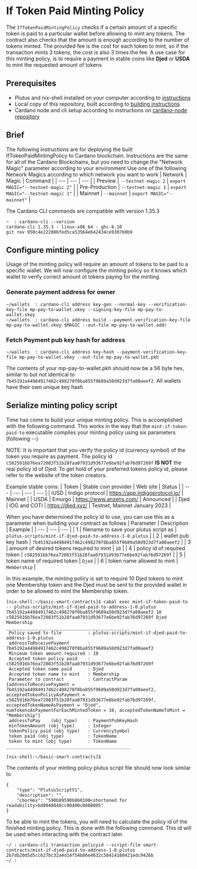 # If Token Paid Minting Policy
The `IfTokenPaidMintingPolicy` checks if a certain amount of a specific token is paid to a particular wallet before allowing to mint any tokens. 
The contract also checks that the amount is enough according to the number of tokens minted. The provided fee is the cost for each token to mint, so if the transaction mints 3 tokens, the cost is also 3 times the fee.
A use case for this minting policy, is to require a payment in stable coins like **Djed** or **USDA** to mint the requested amount of tokens

## Prerequisites
- Plutus and nix-shell installed on your computer according to [instructions](installing-plutus.md)
- Local copy of this repository, built according to [building instructions](building-the-basic-smart-contracts-repo.md)
- Cardano node and cli setup according to instructions on [cardano-node repository](https://github.com/input-output-hk/cardano-node)

## Brief
The following instructions are for deploying the built IfTokenPaidMintingPolicy to Cardano blockchain.
Instructions are the same for all of the Cardano Blockchains, but you need to change the
"Network Magic" parameter according to your environment
Use one of the following Network Magics according to which network you want to work
| Network | Magic | Command |
| --- | --- | --- |
| Preview | `--testnet-magic 2` | `export MAGIC="--testnet-magic 2"` |
| Pre-Production | `--testnet-magic 1` | `export MAGIC="--testnet-magic 1"` |
| Mainnet | `--mainnet` | `export MAGIC="--mainnet"` |

The Cardano CLI commands are compatible with version 1.35.3
```
~  : cardano-cli --version
cardano-cli 1.35.3 - linux-x86_64 - ghc-8.10
git rev 950c4e222086fed5ca53564e642434ce9307b0b9
```

## Configure minting policy
Usage of the minting policy will require an amount of tokens to be paid to a specific wallet. We will now configure the minting policy so it knows which wallet to verify correct amount ot tokens paying for the minting. 

### Generate payment address for owner
```
~/wallets  : cardano-cli address key-gen --normal-key --verification-key-file mp-pay-to-wallet.vkey --signing-key-file mp-pay-to-wallet.skey
~/wallets  : cardano-cli address build --payment-verification-key-file mp-pay-to-wallet.vkey $MAGIC --out-file mp-pay-to-wallet.addr
```

### Fetch Payment pub key hash for address
```
~/wallets  : cardano-cli address key-hash --payment-verification-key-file mp-pay-to-wallet.vkey --out-file mp-pay-to-wallet.pkh
```

The contents of your mp-pay-to-wallet.pkh should now be a 56 byte hex, similar to but not identical to `7b45192a44984917462c498270f8ba855f9689a50d923d7fa00aeef2`. 
All wallets have their own unique key hash

## Serialize minting policy script
Time has come to build your unique minting policy. This is accomplished with the following command.
This works in the way that the `mint-if-token-paid-to` executable compiles your minting policy using six parameters (following --)

NOTE: It is important that you verify the policy id (currency symbol) of the token you require as payment. The policy id `c5825916b76ea72083f51b28faa07931d93677e6be92fab76d97269f` **IS NOT** the real policy id of Djed.
To get hold of your preferred tokens policy id, please refer to the website of the token creators.

Example stable coins:
| Token | Stable coin provider | Web site | Status |
| --- | --- | --- | --- |
| iUSD | Indigo protocol | https://app.indigoprotocol.io/ | Mainnet |
| USDA | Emurgo | https://www.anzens.com/ | Announced |
| Djed | IOG and COTI | https://djed.xyz/ | Testnet, Mainnet January 2023 |

When you have determined the policy id to use, you can use this as a parameter when building your contract as follows
| Parameter | Description | Example |
| --- | --- | --- |
| 1 | filename to save your plutus script as | `plutus-scripts/mint-if-djed-paid-to-address-1-0.plutus` |
| 2 | wallet pub key hash | `7b45192a44984917462c498270f8ba855f9689a50d923d7fa00aeef2` | 
| 3 | amount of desired tokens required to mint | `10` |
| 4 | policy id of required token | `c5825916b76ea72083f51b28faa07931d93677e6be92fab76d97269f` |
| 5 | token name of required token | `Djed` |
| 6 | token name allowed to mint | `Membership` |

In this example, the minting policy is set to require 10 Djed tokens to mint one Membership token and the Djed must be sent to the provided wallet in order to be allowed to mint the Membership token.

```
[nix-shell:~/basic-smart-contracts]$ cabal exec mint-if-token-paid-to -- plutus-scripts/mint-if-djed-paid-to-address-1-0.plutus 7b45192a44984917462c498270f8ba855f9689a50d923d7fa00aeef2 10 c5825916b76ea72083f51b28faa07931d93677e6be92fab76d97269f Djed Membership
_______________________________________________
 Policy saved to file          : plutus-scripts/mint-if-djed-paid-to-address-1-0.plutus
 addressToReceivePayment       : 7b45192a44984917462c498270f8ba855f9689a50d923d7fa00aeef2
 Minimum token amount required : 10
 Accepted token policy paid    : c5825916b76ea72083f51b28faa07931d93677e6be92fab76d97269f
 Accepted token name paid      : Djed
 Accepted token name to mint   : Membership
 Parameter to contract         : ContractParam {addressToReceivePayment = 7b45192a44984917462c498270f8ba855f9689a50d923d7fa00aeef2, acceptedTokenPolicyAsPayment = c5825916b76ea72083f51b28faa07931d93677e6be92fab76d97269f, acceptedTokenNameAsPayment = "Djed", numTokensAsPaymentForEachMintedToken = 10, acceptedTokenNameToMint = "Membership"}
 addressToPay    (obj type)    : PaymentPubKeyHash
 minTokenAmount (obj type)     : Integer
 tokenPolicy paid (obj type)   : CurrencySymbol
 token paid (obj type)         : TokenName
 token to mint (obj type)      : TokenName
_______________________________________________

[nix-shell:~/basic-smart-contracts]$ 

```
The contents of your minting policy plutus script file should now look similar to
```
{
    "type": "PlutusScriptV1",
    "description": "",
    "cborHex": "590b89590b860100<shortened for readability>bd0048848cc00400c0088005"
}
```
To be able to mint the tokens, you will need to calculate the policy id of the finished minting policy. This is done with the following command. This id will be used when interacting with the contract later.
```
~/ : cardano-cli transaction policyid --script-file smart-contracts/mint-if-djed-paid-to-address-1-0.plutus
2b7db20d5d5cc627bc32a4d14f54b86e4632c58414180421edc9426b
~/ : 

```
